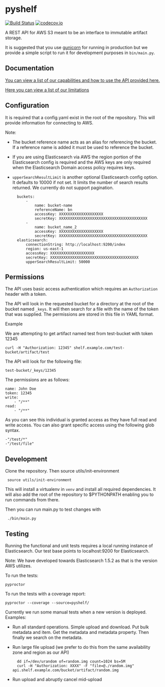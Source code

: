 pyshelf
=======

[![Build Status](https://travis-ci.org/kyle-long/pyshelf.svg?branch=master)](https://travis-ci.org/kyle-long/pyshelf)
[![codecov.io](https://codecov.io/github/kyle-long/pyshelf/coverage.svg?branch=master)](https://codecov.io/github/kyle-long/pyshelf?branch=master)

A REST API for AWS S3 meant to be an interface to immutable artifact storage.

It is suggested that you use [gunicorn](http://gunicorn.org/) for running in production but we provide a simple script to run it
for development purposes in `bin/main.py`.

Documentation
-------------

[You can view a list of our capabilities and how to use the API provided here.](docs/README.md)

[Here you can view a list of our limitations](docs/limitations.md)

Configuration
-------------

It is required that a config.yaml exist in the root of the repository.  This will provide information for connecting to AWS.

Note:
* The bucket reference name acts as an alias for referencing the bucket. If a reference name is added it must be used to reference the bucket.
* If you are using Elasticsearch via AWS the region portion of the Elasticsearch config is required and the AWS keys are only required when the Elasticsearch Domain access policy requires keys.
* `upperSearchResultLimit` is another optional Elasticsearch config option. It defaults to 10000 if not set. It limits the number of search results returned. We currently do not support pagination.

        buckets:
            -
                name: bucket-name
                referenceName: bn
                accessKey: XXXXXXXXXXXXXXXXXXXX
                secretKey: XXXXXXXXXXXXXXXXXXXXXXXXXXXXXXXXXXXXXXXX
            -
                name: bucket_name_2
                accessKey: XXXXXXXXXXXXXXXXXXXX
                secretKey: XXXXXXXXXXXXXXXXXXXXXXXXXXXXXXXXXXXXXXXX
        elasticsearch:
            connectionString: http://localhost:9200/index
            region: us-east-1
            accessKey: XXXXXXXXXXXXXXXXXXXX
            secretKey: XXXXXXXXXXXXXXXXXXXXXXXXXXXXXXXXXXXXXXXX
            upperSearchResultLimit: 50000

Permissions
-----------

The API uses basic access authentication which requires an `Authorization` header with a token.

The API will look in the requested bucket for a directory at the root of the bucket named `_keys`.
It will then search for a file with the name of the token that was supplied. The permissions are stored in this file in YAML format.

Example

We are attempting to get artifact named test from test-bucket with token 12345

    curl -H "Authorization: 12345" shelf.example.com/test-bucket/artifact/test

The API will look for the following file:

    test-bucket/_keys/12345

The permissions are as follows:

    name: John Doe
    token: 12345
    write:
        - "/**"
    read:
        - "/**"

As you can see this individual is granted access as they have full read and write access.
You can also grant specific access using the following glob syntax.

    -"/test/*"
    -"/test/file"


Development
-----------

Clone the repository.  Then source utils/init-environment

     source utils/init-environment

This will install a virtualenv in `venv` and install all required dependencies.  It will also add the root of the repository to $PYTHONPATH
enabling you to run commands from there.

Then you can run main.py to test changes with

     ./bin/main.py

Testing
-------

Running the functional and unit tests requires a local running instance of Elasticsearch. Our test base points to localhost:9200 for Elasticsearch.

Note: We have developed towards Elasticsearch 1.5.2 as that is the version AWS utilizes.

To run the tests:

    pyproctor

To run the tests with a coverage report:

    pyproctor --coverage --source=pyshelf/

Currently we run some manual tests when a new version is deployed. Examples:
* Run all standard operations. Simple upload and download. Put bulk metadata and item. Get the metadata and metadata property. Then finally we search on the metadata.

* Run large file upload (we prefer to do this from the same availability zone and region as our API)

        dd if=/dev/urandom of=random.img count=1024 bs=5M
        curl -H "Authorization: XXXX" -F "file=@./random.img" api.shelf.example.com/bucket/artifact/random.img

* Run upload and abruptly cancel mid-upload
